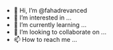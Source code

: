 - 👋 Hi, I’m @fahadrevanced
- 👀 I’m interested in ...
- 🌱 I’m currently learning ...
- 💞️ I’m looking to collaborate on ...
- 📫 How to reach me ...

<!---
fahadrevanced/fahadrevanced is a ✨ special ✨ repository because its `README.md` (this file) appears on your GitHub profile.
You can click the Preview link to take a look at your changes.
--->
